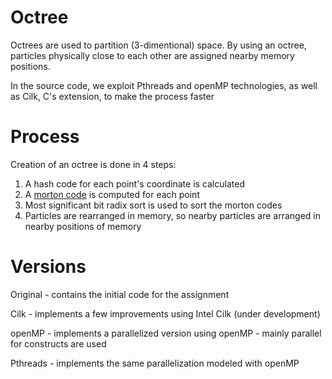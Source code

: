 Octree
======
Octrees are used to partition (3-dimentional) space. By using an octree, particles physically close to each other are
assigned nearby memory positions.

In the source code, we exploit Pthreads and openMP technologies, as well as Cilk, C's extension, to make the process faster

Process
=======
Creation of an octree is done in 4 steps:
  
  1. A hash code for each point's coordinate is calculated
  2. A [morton code](http://en.wikipedia.org/wiki/Z-order_curve) is computed for each point
  3. Most significant bit radix sort is used to sort the morton codes
  4. Particles are rearranged in memory, so nearby particles are arranged in nearby positions of memory
  
Versions
========

Original - contains the initial code for the assignment

Cilk - implements a few improvements using Intel Cilk (under development)

openMP - implements a parallelized version using openMP - mainly parallel for constructs are used

Pthreads - implements the same parallelization modeled with openMP
